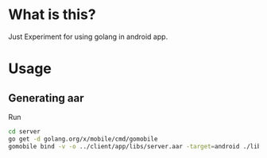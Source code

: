 # What is this?

Just Experiment for using golang in android app.

# Usage

## Generating aar
Run

```bash
cd server
go get -d golang.org/x/mobile/cmd/gomobile
gomobile bind -v -o ../client/app/libs/server.aar -target=android ./lib
```